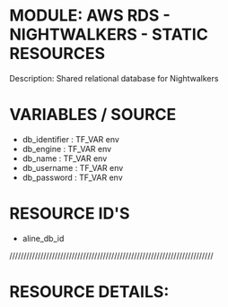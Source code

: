 # MODULE: AWS RDS - NIGHTWALKERS - STATIC RESOURCES

Description: 
    Shared relational database for Nightwalkers

# VARIABLES / SOURCE
- db_identifier : TF_VAR env
- db_engine : TF_VAR env
- db_name : TF_VAR env
- db_username : TF_VAR env
- db_password : TF_VAR env

# RESOURCE ID'S
- aline_db_id

////////////////////////////////////////////////////////////////////////
# RESOURCE DETAILS:





